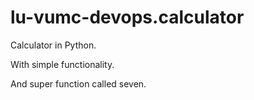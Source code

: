 # lu-vumc-devops.calculator
Calculator in Python.

With simple functionality.

And super function called seven. 